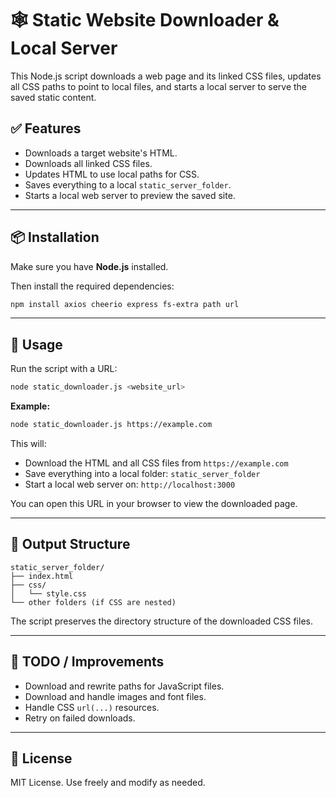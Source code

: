 # 🕸 Static Website Downloader & Local Server

This Node.js script downloads a web page and its linked CSS files, updates all CSS paths to point to local files, and starts a local server to serve the saved static content.

## ✅ Features

- Downloads a target website's HTML.
- Downloads all linked CSS files.
- Updates HTML to use local paths for CSS.
- Saves everything to a local `static_server_folder`.
- Starts a local web server to preview the saved site.

---

## 📦 Installation

Make sure you have **Node.js** installed.

Then install the required dependencies:

```bash
npm install axios cheerio express fs-extra path url
````

---

## 🚀 Usage

Run the script with a URL:

```bash
node static_downloader.js <website_url>
```

**Example:**

```bash
node static_downloader.js https://example.com
```

This will:

* Download the HTML and all CSS files from `https://example.com`
* Save everything into a local folder: `static_server_folder`
* Start a local web server on: `http://localhost:3000`

You can open this URL in your browser to view the downloaded page.

---

## 📂 Output Structure

```
static_server_folder/
├── index.html
├── css/
│   └── style.css
└── other folders (if CSS are nested)
```

The script preserves the directory structure of the downloaded CSS files.

---

## 🧩 TODO / Improvements

* Download and rewrite paths for JavaScript files.
* Download and handle images and font files.
* Handle CSS `url(...)` resources.
* Retry on failed downloads.

---

## 📃 License

MIT License. Use freely and modify as needed.

